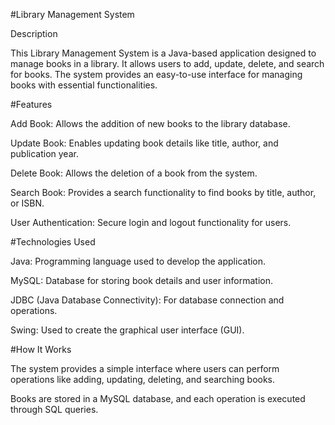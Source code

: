 #Library Management System

Description

This Library Management System is a Java-based application designed to manage books in a library. It allows users to add, update, delete, and search for books. The system provides an easy-to-use interface for managing books with essential functionalities.

#Features

Add Book: Allows the addition of new books to the library database.

Update Book: Enables updating book details like title, author, and publication year.

Delete Book: Allows the deletion of a book from the system.

Search Book: Provides a search functionality to find books by title, author, or ISBN.

User Authentication: Secure login and logout functionality for users.


#Technologies Used

Java: Programming language used to develop the application.

MySQL: Database for storing book details and user information.

JDBC (Java Database Connectivity): For database connection and operations.

Swing: Used to create the graphical user interface (GUI).



#How It Works

The system provides a simple interface where users can perform operations like adding, updating, deleting, and searching books.

Books are stored in a MySQL database, and each operation is executed through SQL queries.
